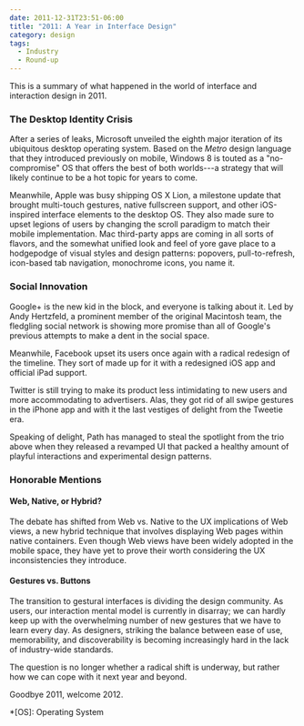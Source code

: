 ```yaml
---
date: 2011-12-31T23:51-06:00
title: "2011: A Year in Interface Design"
category: design
tags:
  - Industry
  - Round-up
---
```


This is a summary of what happened in the world of interface and interaction design in 2011.

### The Desktop Identity Crisis

After a series of leaks, Microsoft unveiled the eighth major iteration of its ubiquitous desktop operating system. Based on the *Metro* design language that they introduced previously on mobile, Windows 8 is touted as a "no-compromise" OS that offers the best of both worlds---a strategy that will likely continue to be a hot topic for years to come.

Meanwhile, Apple was busy shipping OS X Lion, a milestone update that brought multi-touch gestures, native fullscreen support, and other iOS-inspired interface elements to the desktop OS. They also made sure to upset legions of users by changing the scroll paradigm to match their mobile implementation. Mac third-party apps are coming in all sorts of flavors, and the somewhat unified look and feel of yore gave place to a hodgepodge of visual styles and design patterns: popovers, pull-to-refresh, icon-based tab navigation, monochrome icons, you name it.

### Social Innovation

Google+ is the new kid in the block, and everyone is talking about it. Led by Andy Hertzfeld, a prominent member of the original Macintosh team, the fledgling social network is showing more promise than all of Google's previous attempts to make a dent in the social space.

Meanwhile, Facebook upset its users once again with a radical redesign of the timeline. They sort of made up for it with a redesigned iOS app and official iPad support.

Twitter is still trying to make its product less intimidating to new users and more accommodating to advertisers. Alas, they got rid of all swipe gestures in the iPhone app and with it the last vestiges of delight from the Tweetie era.

Speaking of delight, Path has managed to steal the spotlight from the trio above when they released a revamped UI that packed a healthy amount of playful interactions and experimental design patterns.

### Honorable Mentions

#### Web, Native, or Hybrid?

The debate has shifted from Web vs. Native to the UX implications of Web views, a new hybrid technique that involves displaying Web pages within native containers. Even though Web views have been widely adopted in the mobile space, they have yet to prove their worth considering the UX inconsistencies they introduce.

#### Gestures vs. Buttons

The transition to gestural interfaces is dividing the design community. As users, our interaction mental model is currently in disarray; we can hardly keep up with the overwhelming number of new gestures that we have to learn  every day. As designers, striking the balance between ease of use, memorability, and discoverability is becoming increasingly hard in the lack of industry-wide standards.

The question is no longer whether a radical shift is underway, but rather how we can cope with it next year and beyond.

Goodbye 2011, welcome 2012.

*[OS]: Operating System
